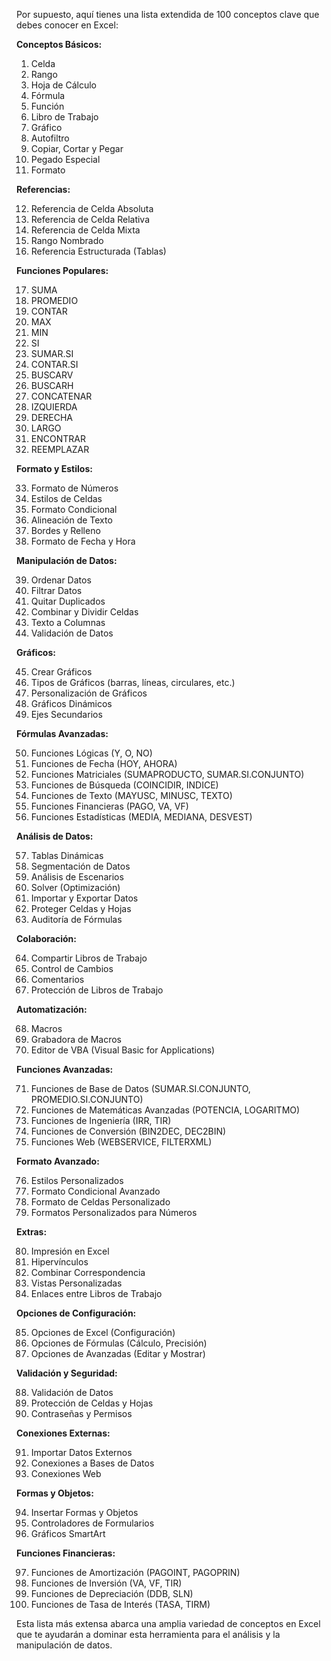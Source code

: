 Por supuesto, aquí tienes una lista extendida de 100 conceptos clave que debes conocer en Excel:

**Conceptos Básicos:**

1. Celda
2. Rango
3. Hoja de Cálculo
4. Fórmula
5. Función
6. Libro de Trabajo
7. Gráfico
8. Autofiltro
9. Copiar, Cortar y Pegar
10. Pegado Especial
11. Formato

**Referencias:**

12. Referencia de Celda Absoluta
13. Referencia de Celda Relativa
14. Referencia de Celda Mixta
15. Rango Nombrado
16. Referencia Estructurada (Tablas)

**Funciones Populares:**

17. SUMA
18. PROMEDIO
19. CONTAR
20. MAX
21. MIN
22. SI
23. SUMAR.SI
24. CONTAR.SI
25. BUSCARV
26. BUSCARH
27. CONCATENAR
28. IZQUIERDA
29. DERECHA
30. LARGO
31. ENCONTRAR
32. REEMPLAZAR

**Formato y Estilos:**

33. Formato de Números
34. Estilos de Celdas
35. Formato Condicional
36. Alineación de Texto
37. Bordes y Relleno
38. Formato de Fecha y Hora

**Manipulación de Datos:**

39. Ordenar Datos
40. Filtrar Datos
41. Quitar Duplicados
42. Combinar y Dividir Celdas
43. Texto a Columnas
44. Validación de Datos

**Gráficos:**

45. Crear Gráficos
46. Tipos de Gráficos (barras, líneas, circulares, etc.)
47. Personalización de Gráficos
48. Gráficos Dinámicos
49. Ejes Secundarios

**Fórmulas Avanzadas:**

50. Funciones Lógicas (Y, O, NO)
51. Funciones de Fecha (HOY, AHORA)
52. Funciones Matriciales (SUMAPRODUCTO, SUMAR.SI.CONJUNTO)
53. Funciones de Búsqueda (COINCIDIR, INDICE)
54. Funciones de Texto (MAYUSC, MINUSC, TEXTO)
55. Funciones Financieras (PAGO, VA, VF)
56. Funciones Estadísticas (MEDIA, MEDIANA, DESVEST)

**Análisis de Datos:**

57. Tablas Dinámicas
58. Segmentación de Datos
59. Análisis de Escenarios
60. Solver (Optimización)
61. Importar y Exportar Datos
62. Proteger Celdas y Hojas
63. Auditoría de Fórmulas

**Colaboración:**

64. Compartir Libros de Trabajo
65. Control de Cambios
66. Comentarios
67. Protección de Libros de Trabajo

**Automatización:**

68. Macros
69. Grabadora de Macros
70. Editor de VBA (Visual Basic for Applications)

**Funciones Avanzadas:**

71. Funciones de Base de Datos (SUMAR.SI.CONJUNTO, PROMEDIO.SI.CONJUNTO)
72. Funciones de Matemáticas Avanzadas (POTENCIA, LOGARITMO)
73. Funciones de Ingeniería (IRR, TIR)
74. Funciones de Conversión (BIN2DEC, DEC2BIN)
75. Funciones Web (WEBSERVICE, FILTERXML)

**Formato Avanzado:**

76. Estilos Personalizados
77. Formato Condicional Avanzado
78. Formato de Celdas Personalizado
79. Formatos Personalizados para Números

**Extras:**

80. Impresión en Excel
81. Hipervínculos
82. Combinar Correspondencia
83. Vistas Personalizadas
84. Enlaces entre Libros de Trabajo

**Opciones de Configuración:**

85. Opciones de Excel (Configuración)
86. Opciones de Fórmulas (Cálculo, Precisión)
87. Opciones de Avanzadas (Editar y Mostrar)

**Validación y Seguridad:**

88. Validación de Datos
89. Protección de Celdas y Hojas
90. Contraseñas y Permisos

**Conexiones Externas:**

91. Importar Datos Externos
92. Conexiones a Bases de Datos
93. Conexiones Web

**Formas y Objetos:**

94. Insertar Formas y Objetos
95. Controladores de Formularios
96. Gráficos SmartArt

**Funciones Financieras:**

97. Funciones de Amortización (PAGOINT, PAGOPRIN)
98. Funciones de Inversión (VA, VF, TIR)
99. Funciones de Depreciación (DDB, SLN)
100. Funciones de Tasa de Interés (TASA, TIRM)

Esta lista más extensa abarca una amplia variedad de conceptos en Excel que te ayudarán a dominar esta herramienta para el análisis y la manipulación de datos.